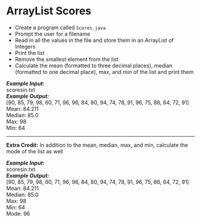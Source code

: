 # ArrayList Scores

- Create a program called `Scores.java`
- Prompt the user for a filename
- Read in all the values in the file and store them in an ArrayList of Integers
- Print the list
- Remove the smallest element from the list
- Calculate the mean (formatted to three decimal places), median (formatted to one decimal place), max, and min of the list and print them

***Example Input:***\
scoresin.txt\
***Example Output:***\
[90, 85, 79, 98, 60, 71, 96, 96, 84, 80, 94, 74, 78, 91, 96, 75, 86, 64, 72, 91]\
Mean: 84.211\
Median: 85.0\
Max: 98\
Min: 64

- - - - - - - - - - - -

**Extra Credit:**
In addition to the mean, median, max, and min, calculate the mode of the list as well

***Example Input:***\
scoresin.txt\
***Example Output:***\
[90, 85, 79, 98, 60, 71, 96, 96, 84, 80, 94, 74, 78, 91, 96, 75, 86, 64, 72, 91]\
Mean: 84.211\
Median: 85.0\
Max: 98\
Min: 64\
Mode: 96
